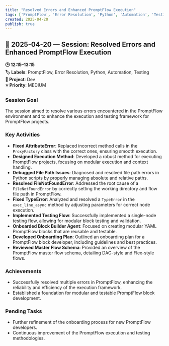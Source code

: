 ```yaml
---
title: "Resolved Errors and Enhanced PromptFlow Execution"
tags: ['PromptFlow', 'Error Resolution', 'Python', 'Automation', 'Testing']
created: 2025-04-20
publish: true
---
```


## 📅 2025-04-20 — Session: Resolved Errors and Enhanced PromptFlow Execution

**🕒 12:15–13:15**  
**🏷️ Labels**: PromptFlow, Error Resolution, Python, Automation, Testing  
**📂 Project**: Dev  
**⭐ Priority**: MEDIUM  


### Session Goal
The session aimed to resolve various errors encountered in the PromptFlow environment and to enhance the execution and testing framework for PromptFlow projects.

### Key Activities
- **Fixed AttributeError**: Replaced incorrect method calls in the `ProxyFactory` class with the correct ones, ensuring smooth execution.
- **Designed Execution Method**: Developed a robust method for executing PromptFlow projects, focusing on modular execution and context handling.
- **Debugged File Path Issues**: Diagnosed and resolved file path errors in Python scripts by properly managing absolute and relative paths.
- **Resolved FileNotFoundError**: Addressed the root cause of a `FileNotFoundError` by correctly setting the working directory and flow file path in PromptFlow.
- **Fixed TypeError**: Analyzed and resolved a `TypeError` in the `exec_line_async` method by adjusting parameters for correct node execution.
- **Implemented Testing Flow**: Successfully implemented a single-node testing flow, allowing for modular block testing and validation.
- **Onboarded Block Builder Agent**: Focused on creating modular YAML PromptFlow blocks that are reusable and testable.
- **Developed Onboarding Plan**: Outlined an onboarding plan for a PromptFlow block developer, including guidelines and best practices.
- **Reviewed Master Flow Schema**: Provided an overview of the PromptFlow master flow schema, detailing DAG-style and Flex-style flows.

### Achievements
- Successfully resolved multiple errors in PromptFlow, enhancing the reliability and efficiency of the execution framework.
- Established a foundation for modular and testable PromptFlow block development.

### Pending Tasks
- Further refinement of the onboarding process for new PromptFlow developers.
- Continuous improvement of the PromptFlow execution and testing methodologies.
